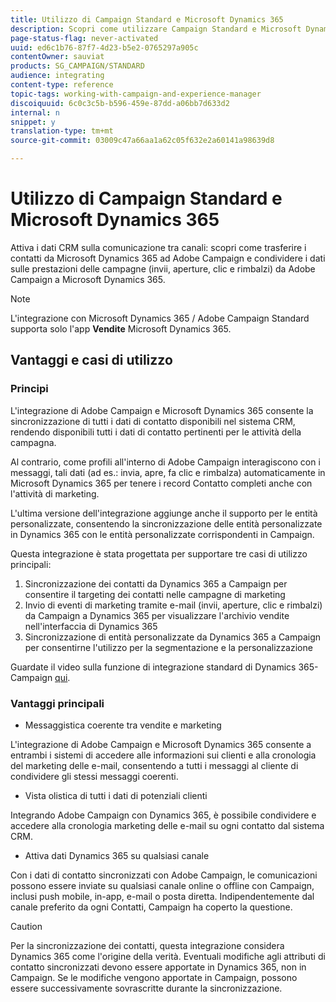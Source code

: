 ```yaml
---
title: Utilizzo di Campaign Standard e Microsoft Dynamics 365
description: Scopri come utilizzare Campaign Standard e Microsoft Dynamics 365
page-status-flag: never-activated
uuid: ed6c1b76-87f7-4d23-b5e2-0765297a905c
contentOwner: sauviat
products: SG_CAMPAIGN/STANDARD
audience: integrating
content-type: reference
topic-tags: working-with-campaign-and-experience-manager
discoiquuid: 6c0c3c5b-b596-459e-87dd-a06bb7d633d2
internal: n
snippet: y
translation-type: tm+mt
source-git-commit: 03009c47a66aa1a62c05f632e2a60141a98639d8

---
```



# Utilizzo di Campaign Standard e Microsoft Dynamics 365

Attiva i dati CRM sulla comunicazione tra canali: scopri come trasferire i contatti da Microsoft Dynamics 365 ad Adobe Campaign e condividere i dati sulle prestazioni delle campagne (invii, aperture, clic e rimbalzi) da Adobe Campaign a Microsoft Dynamics 365.

>[!NOTE]
>
>L&#39;integrazione con Microsoft Dynamics 365 / Adobe Campaign Standard supporta solo l&#39;app **Vendite** Microsoft Dynamics 365.

## Vantaggi e casi di utilizzo

### Principi

L&#39;integrazione di Adobe Campaign e Microsoft Dynamics 365 consente la sincronizzazione di tutti i dati di contatto disponibili nel sistema CRM, rendendo disponibili tutti i dati di contatto pertinenti per le attività della campagna.

Al contrario, come profili all&#39;interno di Adobe Campaign interagiscono con i messaggi, tali dati (ad es.: invia, apre, fa clic e rimbalza) automaticamente in Microsoft Dynamics 365 per tenere i record Contatto completi anche con l&#39;attività di marketing.

L&#39;ultima versione dell&#39;integrazione aggiunge anche il supporto per le entità personalizzate, consentendo la sincronizzazione delle entità personalizzate in Dynamics 365 con le entità personalizzate corrispondenti in Campaign.

Questa integrazione è stata progettata per supportare tre casi di utilizzo principali:

1. Sincronizzazione dei contatti da Dynamics 365 a Campaign per consentire il targeting dei contatti nelle campagne di marketing
1. Invio di eventi di marketing tramite e-mail (invii, aperture, clic e rimbalzi) da Campaign a Dynamics 365 per visualizzare l&#39;archivio vendite nell&#39;interfaccia di Dynamics 365
1. Sincronizzazione di entità personalizzate da Dynamics 365 a Campaign per consentirne l&#39;utilizzo per la segmentazione e la personalizzazione

Guardate il video sulla funzione di integrazione standard di Dynamics 365-Campaign [qui](https://helpx.adobe.com/campaign/kt/acs/using/acs-ms-dynamics-crm-connector-tutorial.html).

### Vantaggi principali

* Messaggistica coerente tra vendite e marketing

L&#39;integrazione di Adobe Campaign e Microsoft Dynamics 365 consente a entrambi i sistemi di accedere alle informazioni sui clienti e alla cronologia del marketing delle e-mail, consentendo a tutti i messaggi al cliente di condividere gli stessi messaggi coerenti.

* Vista olistica di tutti i dati di potenziali clienti

Integrando Adobe Campaign con Dynamics 365, è possibile condividere e accedere alla cronologia marketing delle e-mail su ogni contatto dal sistema CRM.

* Attiva dati Dynamics 365 su qualsiasi canale

Con i dati di contatto sincronizzati con Adobe Campaign, le comunicazioni possono essere inviate su qualsiasi canale online o offline con Campaign, inclusi push mobile, in-app, e-mail o posta diretta. Indipendentemente dal canale preferito da ogni Contatti, Campaign ha coperto la questione.

>[!CAUTION]
>
>Per la sincronizzazione dei contatti, questa integrazione considera Dynamics 365 come l&#39;origine della verità.  Eventuali modifiche agli attributi di contatto sincronizzati devono essere apportate in Dynamics 365, non in Campaign.  Se le modifiche vengono apportate in Campaign, possono essere successivamente sovrascritte durante la sincronizzazione.
